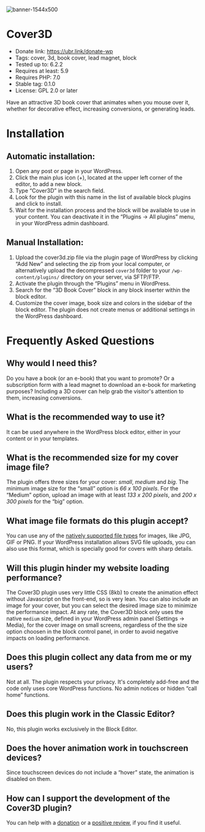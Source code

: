 ![banner-1544x500](https://github.com/EpicoStudio/cover3d/assets/1451087/68dbf7ca-1d31-4be9-aaeb-5ab061d55b18)
# Cover3D

* Donate link: https://ubr.link/donate-wp
* Tags: cover, 3d, book cover, lead magnet, block
* Tested up to: 6.2.2
* Requires at least: 5.9
* Requires PHP: 7.0
* Stable tag: 0.1.0
* License: GPL 2.0 or later

Have an attractive 3D book cover that animates when you mouse over it, whether for decorative effect, increasing conversions, or generating leads.

# Installation

## Automatic installation:
1. Open any post or page in your WordPress.
2. Click the main plus icon (+), located at the upper left corner of the editor, to add a new block.
3. Type “Cover3D” in the search field.
4. Look for the plugin with this name in the list of available block plugins and click to install.
5. Wait for the installation process and the block will be available to use in your content. You can deactivate it in the “Plugins → All plugins” menu, in your WordPress admin dashboard.

## Manual Installation:
1. Upload the cover3d.zip file via the plugin page of WordPress by clicking “Add New” and selecting the zip from your local computer, or alternatively upload the decompressed `cover3d` folder to your `/wp-content/plugins/` directory on your server, via SFTP/FTP.
2. Activate the plugin through the “Plugins” menu in WordPress.
3. Search for the “3D Book Cover” block in any block inserter within the block editor.
4. Customize the cover image, book size and colors in the sidebar of the block editor. The plugin does not create menus or additional settings in the WordPress dashboard.

# Frequently Asked Questions

## Why would I need this?
Do you have a book (or an e-book) that you want to promote? Or a subscription form with a lead magnet to download an e-book for marketing purposes? Including a 3D cover can help grab the visitor's attention to them, increasing conversions.

## What is the recommended way to use it?
It can be used anywhere in the WordPress block editor, either in your content or in your templates.

## What is the recommended size for my cover image file?
The plugin offers three sizes for your cover: _small_, _medium_ and _big_. The minimum image size for the “small” option is *66 x 100 pixels*. For the “Medium” option, upload an image with at least *133 x 200 pixels*, and *200 x 300 pixels* for the “big” option.

## What image file formats do this plugin accept?
You can use any of the [natively supported file types](https://wordpress.org/documentation/article/image-size-and-quality/) for images, like JPG, GIF or PNG. If your WordPress installation allows SVG file uploads, you can also use this format, which is specially good for covers with sharp details.

## Will this plugin hinder my website loading performance?
The Cover3D plugin uses very little CSS (8kb) to create the animation effect without Javascript on the front-end, so is very lean. You can also include an image for your cover, but you can select the desired image size to minimize the performance impact. At any rate, the Cover3D block only uses the native `medium` size, defined in your WordPress admin panel (Settings → Media), for the cover image on small screens, regardless of the the size option choosen in the block control panel, in order to avoid negative impacts on loading performance.

## Does this plugin collect any data from me or my users?
Not at all. The plugin respects your privacy. It's completely add-free and the code only uses core WordPress functions. No admin notices or hidden “call home” functions.

## Does this plugin work in the Classic Editor?
No, this plugin works exclusively in the Block Editor.

## Does the hover animation work in touchscreen devices?
Since touchscreen devices do not include a “hover” state, the animation is disabled on them.

## How can I support the development of the Cover3D plugin?
You can help with a [donation](https://ubr.link/donate-wp) or a [positive review](https://wordpress.org/support/plugin/cover3d/reviews/#new-post), if you find it useful.
